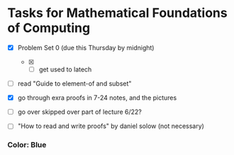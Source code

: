 # Tasks for Mathematical Foundations of Computing

- [x] Problem Set 0 (due this Thursday by midnight)
	- [x] - [ ] get used to latech 
- [ ] read "Guide to element-of and subset"
- [x] go through exra proofs in 7-24 notes, and the pictures
- [ ] go over skipped over part of lecture 6/22?
- [ ] "How to read and write proofs" by daniel solow (not necessary)


### Color: Blue